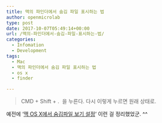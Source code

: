 ```yaml
---
title: 맥의 파인더에서 숨김 파일 표시하는 법
author: openmicrolab
type: post
date: 2017-10-07T05:49:14+00:00
url: /맥의-파인더에서-숨김-파일-표시하는-법/
categories:
  - Infomation
  - Development
tags:
  - Mac
  - 맥의 파인더에서 숨김 파일 표시하는 법
  - os x
  - finder

---
```

> CMD + Shift + .  을 누른다. 다시 이렇게 누르면 원래 상태로.

예전에 &#8216;<a href="http://openmicrolab.com/%EB%A7%A5-os-x%EC%97%90%EC%84%9C-%EC%88%A8%EA%B9%80%ED%8C%8C%EC%9D%BC-%EB%B3%B4%EA%B8%B0-%EC%84%A4%EC%A0%95/" target="_blank" rel="noopener noreferrer">맥 OS X에서 숨김파일 보기 설정</a>&#8216; 이런 걸 정리했었군. ^^